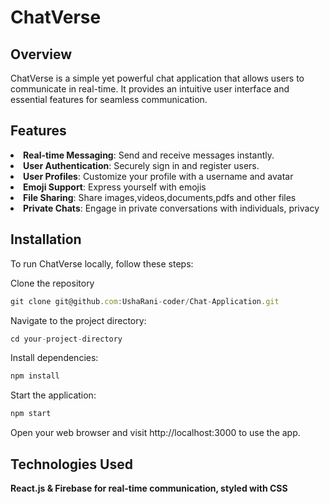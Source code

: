 <h1>ChatVerse</h1>
<h2>Overview</h2>
<p>ChatVerse is a simple yet powerful chat application that allows users to communicate in real-time. It provides an intuitive user interface and essential features for seamless communication.</p>
<h2>Features</h2>
<li><strong>Real-time Messaging</strong>: Send and receive messages instantly.</li>
<li><strong>User Authentication</strong>: Securely sign in and register users.</li>
<li><strong>User Profiles</strong>: Customize your profile with a username and avatar</li>
<li><strong>Emoji Support</strong>: Express yourself with emojis</li>
<li><strong>File Sharing</strong>: Share images,videos,documents,pdfs and other files</li>
<li><strong>Private Chats</strong>: Engage in private conversations with individuals, privacy</li>
<h2>Installation</h2>
<p>To run ChatVerse locally, follow these steps:</p>
<p>Clone the repository</p>

```javascript
git clone git@github.com:UshaRani-coder/Chat-Application.git
```
<p>Navigate to the project directory:</p>

```javascript
cd your-project-directory
```
<p>Install dependencies:</p>

```javascript
npm install
```
<p>Start the application:</p>

```javascript
npm start
```
<p>Open your web browser and visit http://localhost:3000 to use the app.</p>

<h2>Technologies Used</h2>
<p><strong>React.js<strong> & <strong>Firebase<strong> for real-time communication, styled with <strong>CSS</strong></p>
